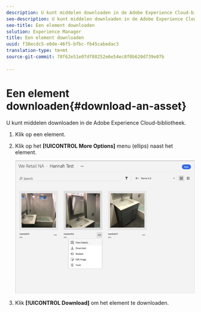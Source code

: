 ```yaml
---
description: U kunt middelen downloaden in de Adobe Experience Cloud-bibliotheek.
seo-description: U kunt middelen downloaden in de Adobe Experience Cloud-bibliotheek.
seo-title: Een element downloaden
solution: Experience Manager
title: Een element downloaden
uuid: f38ecdc5-e0de-46f5-bfbc-fb45cabedac3
translation-type: tm+mt
source-git-commit: 78f62e51e07df88252e6e54ec8f0b620d739e07b

---
```



# Een element downloaden{#download-an-asset}

U kunt middelen downloaden in de Adobe Experience Cloud-bibliotheek.

1. Klik op een element.
1. Klik op het **[!UICONTROL More Options]** menu (ellips) naast het element.

   ![](assets/library_asset_options.png)

1. Klik **[!UICONTROL Download]** om het element te downloaden.

